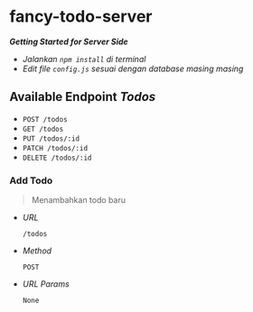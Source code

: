 # fancy-todo-server



***Getting Started for Server Side***

* _Jalankan `npm install`  di terminal_
* _Edit file `config.js` sesuai dengan database masing masing_


## Available Endpoint _Todos_

* `POST /todos`
* `GET /todos`
* `PUT /todos/:id`
* `PATCH /todos/:id`
* `DELETE /todos/:id`

### Add Todo
> Menambahkan todo baru

* _URL_

  ```
  /todos
  ```

* _Method_

  ```
  POST
  ```

* _URL Params_

  ```
  None
  ```

